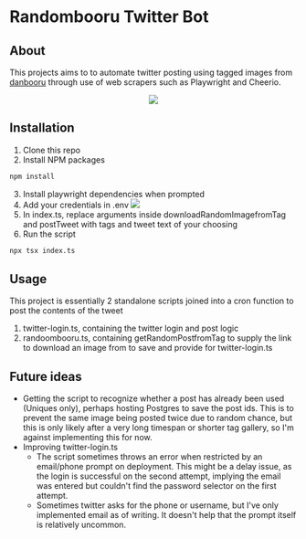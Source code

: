 # Randombooru Twitter Bot

## About

This projects aims to to automate twitter posting using tagged images from [danbooru](https://danbooru.donmai.us/posts?tags=don_quixote_%28project_moon%29+solo+rating%3Ag&z=5) through use of web scrapers such as Playwright and Cheerio.

<div align="center">
    <img src="https://i.imgur.com/WGFNFWi.png"></img>
</div>

## Installation

1.  Clone this repo
2.  Install NPM packages

```sh
npm install
```

3.  Install playwright dependencies when prompted
4.  Add your credentials in .env
    <img src="https://i.imgur.com/CULuNLi.png"></img>
5.  In index.ts, replace arguments inside downloadRandomImagefromTag and postTweet with tags and tweet text of your choosing
6.  Run the script

```sh
npx tsx index.ts
```

## Usage

This project is essentially 2 standalone scripts joined into a cron function to post the contents of the tweet

1. twitter-login.ts, containing the twitter login and post logic
2. randoombooru.ts, containing getRandomPostfromTag to supply the link to download an image from to save and provide for twitter-login.ts

## Future ideas

- Getting the script to recognize whether a post has already been used (Uniques only), perhaps hosting Postgres to save the post ids. This is to prevent the same image being posted twice due to random chance, but this is only likely after a very long timespan or shorter tag gallery, so I'm against implementing this for now.
- Improving twitter-login.ts
  - The script sometimes throws an error when restricted by an email/phone prompt on deployment. This might be a delay issue, as the login is successful on the second attempt, implying the email was entered but couldn't find the password selector on the first attempt.
  - Sometimes twitter asks for the phone or username, but I've only implemented email as of writing. It doesn't help that the prompt itself is relatively uncommon.
